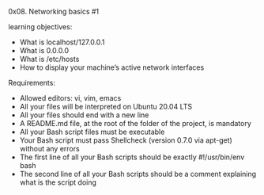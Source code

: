 0x08. Networking basics #1

learning objectives:

* What is localhost/127.0.0.1
* What is 0.0.0.0
* What is /etc/hosts
* How to display your machine’s active network interfaces

Requirements:

* Allowed editors: vi, vim, emacs
* All your files will be interpreted on Ubuntu 20.04 LTS
* All your files should end with a new line
* A README.md file, at the root of the folder of the project, is mandatory
* All your Bash script files must be executable
* Your Bash script must pass Shellcheck (version 0.7.0 via apt-get) without any errors
* The first line of all your Bash scripts should be exactly #!/usr/bin/env bash
* The second line of all your Bash scripts should be a comment explaining what is the script doing
